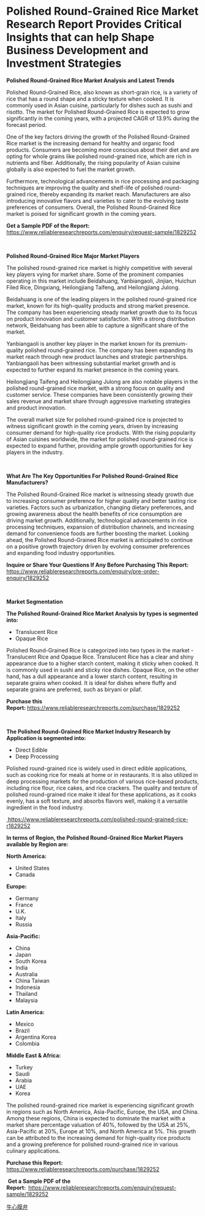 <p><h1>Polished Round-Grained Rice Market Research Report Provides Critical Insights that can help Shape Business Development and Investment Strategies</h1></p><p><strong>Polished Round-Grained Rice Market Analysis and Latest Trends</strong></p>
<p><p>Polished Round-Grained Rice, also known as short-grain rice, is a variety of rice that has a round shape and a sticky texture when cooked. It is commonly used in Asian cuisine, particularly for dishes such as sushi and risotto. The market for Polished Round-Grained Rice is expected to grow significantly in the coming years, with a projected CAGR of 13.9% during the forecast period.</p><p>One of the key factors driving the growth of the Polished Round-Grained Rice market is the increasing demand for healthy and organic food products. Consumers are becoming more conscious about their diet and are opting for whole grains like polished round-grained rice, which are rich in nutrients and fiber. Additionally, the rising popularity of Asian cuisine globally is also expected to fuel the market growth. </p><p>Furthermore, technological advancements in rice processing and packaging techniques are improving the quality and shelf-life of polished round-grained rice, thereby expanding its market reach. Manufacturers are also introducing innovative flavors and varieties to cater to the evolving taste preferences of consumers. Overall, the Polished Round-Grained Rice market is poised for significant growth in the coming years.</p></p>
<p><strong>Get a Sample PDF of the Report:&nbsp;</strong> <a href="https://www.reliableresearchreports.com/enquiry/request-sample/1829252">https://www.reliableresearchreports.com/enquiry/request-sample/1829252</a></p>
<p>&nbsp;</p>
<p><strong>Polished Round-Grained Rice Major Market Players</strong></p>
<p><p>The polished round-grained rice market is highly competitive with several key players vying for market share. Some of the prominent companies operating in this market include Beidahuang, Yanbiangaoli, Jinjian, Huichun Filed Rice, Dingxiang, Heilongjiang Taifeng, and Heilongjiang Julong.</p><p>Beidahuang is one of the leading players in the polished round-grained rice market, known for its high-quality products and strong market presence. The company has been experiencing steady market growth due to its focus on product innovation and customer satisfaction. With a strong distribution network, Beidahuang has been able to capture a significant share of the market.</p><p>Yanbiangaoli is another key player in the market known for its premium-quality polished round-grained rice. The company has been expanding its market reach through new product launches and strategic partnerships. Yanbiangaoli has been witnessing substantial market growth and is expected to further expand its market presence in the coming years.</p><p>Heilongjiang Taifeng and Heilongjiang Julong are also notable players in the polished round-grained rice market, with a strong focus on quality and customer service. These companies have been consistently growing their sales revenue and market share through aggressive marketing strategies and product innovation.</p><p>The overall market size for polished round-grained rice is projected to witness significant growth in the coming years, driven by increasing consumer demand for high-quality rice products. With the rising popularity of Asian cuisines worldwide, the market for polished round-grained rice is expected to expand further, providing ample growth opportunities for key players in the industry.</p></p>
<p>&nbsp;</p>
<p><strong>What Are The Key Opportunities For Polished Round-Grained Rice Manufacturers?</strong></p>
<p><p>The Polished Round-Grained Rice market is witnessing steady growth due to increasing consumer preference for higher quality and better tasting rice varieties. Factors such as urbanization, changing dietary preferences, and growing awareness about the health benefits of rice consumption are driving market growth. Additionally, technological advancements in rice processing techniques, expansion of distribution channels, and increasing demand for convenience foods are further boosting the market. Looking ahead, the Polished Round-Grained Rice market is anticipated to continue on a positive growth trajectory driven by evolving consumer preferences and expanding food industry opportunities.</p></p>
<p><strong>Inquire or Share Your Questions If Any Before Purchasing This Report:</strong> <a href="https://www.reliableresearchreports.com/enquiry/pre-order-enquiry/1829252">https://www.reliableresearchreports.com/enquiry/pre-order-enquiry/1829252</a></p>
<p>&nbsp;</p>
<p><strong>Market Segmentation</strong></p>
<p><strong>The Polished Round-Grained Rice Market Analysis by types is segmented into:</strong></p>
<p><ul><li>Translucent Rice</li><li>Opaque Rice</li></ul></p>
<p><p>Polished Round-Grained Rice is categorized into two types in the market - Translucent Rice and Opaque Rice. Translucent Rice has a clear and shiny appearance due to a higher starch content, making it sticky when cooked. It is commonly used in sushi and sticky rice dishes. Opaque Rice, on the other hand, has a dull appearance and a lower starch content, resulting in separate grains when cooked. It is ideal for dishes where fluffy and separate grains are preferred, such as biryani or pilaf.</p></p>
<p><strong>Purchase this Report:&nbsp;</strong><a href="https://www.reliableresearchreports.com/purchase/1829252">https://www.reliableresearchreports.com/purchase/1829252</a></p>
<p>&nbsp;</p>
<p><strong>The Polished Round-Grained Rice Market Industry Research by Application is segmented into:</strong></p>
<p><ul><li>Direct Edible</li><li>Deep Processing</li></ul></p>
<p><p>Polished round-grained rice is widely used in direct edible applications, such as cooking rice for meals at home or in restaurants. It is also utilized in deep processing markets for the production of various rice-based products, including rice flour, rice cakes, and rice crackers. The quality and texture of polished round-grained rice make it ideal for these applications, as it cooks evenly, has a soft texture, and absorbs flavors well, making it a versatile ingredient in the food industry.</p></p>
<p><a href="https://www.reliableresearchreports.com/polished-round-grained-rice-r1829252">&nbsp;https://www.reliableresearchreports.com/polished-round-grained-rice-r1829252</a></p>
<p><strong>In terms of Region, the Polished Round-Grained Rice Market Players available by Region are:</strong></p>
<p>
    <p> <strong> North America: </strong>
        <ul>
            <li>United States</li>
            <li>Canada</li>
        </ul>
        </p> 
    <p> <strong> Europe: </strong>
        <ul>
            <li>Germany</li>
            <li>France</li>
            <li>U.K.</li>
            <li>Italy</li>
            <li>Russia</li>
        </ul>
        </p> 
    <p> <strong> Asia-Pacific: </strong>
        <ul>
            <li>China</li>
            <li>Japan</li>
            <li>South Korea</li>
            <li>India</li>
            <li>Australia</li>
            <li>China Taiwan</li>
            <li>Indonesia</li>
            <li>Thailand</li>
            <li>Malaysia</li>
        </ul>
        </p> 
    <p> <strong> Latin America: </strong>
        <ul>
            <li>Mexico</li>
            <li>Brazil</li>
            <li>Argentina Korea</li>
            <li>Colombia</li>
        </ul>
        </p> 
    <p> <strong> Middle East & Africa: </strong>
        <ul>
            <li>Turkey</li>
            <li>Saudi</li>
            <li>Arabia</li>
            <li>UAE</li>
            <li>Korea</li>
        </ul>
    </p>
    </p>
<p><p>The polished round-grained rice market is experiencing significant growth in regions such as North America, Asia-Pacific, Europe, the USA, and China. Among these regions, China is expected to dominate the market with a market share percentage valuation of 40%, followed by the USA at 25%, Asia-Pacific at 20%, Europe at 10%, and North America at 5%. This growth can be attributed to the increasing demand for high-quality rice products and a growing preference for polished round-grained rice in various culinary applications.</p></p>
<p><strong>Purchase this Report: </strong><a href="https://www.reliableresearchreports.com/purchase/1829252">https://www.reliableresearchreports.com/purchase/1829252</a></p>
<p>&nbsp;<strong>Get a Sample PDF of the Report:&nbsp;&nbsp;</strong><a href="https://www.reliableresearchreports.com/enquiry/request-sample/1829252">https://www.reliableresearchreports.com/enquiry/request-sample/1829252</a></p>
<p><strong></strong></p>
<p><p><a href="https://github.com/zoetazuur/Market-Research-Report-List-1/blob/main/258627719729.md">牛心膜弁</a></p></p>